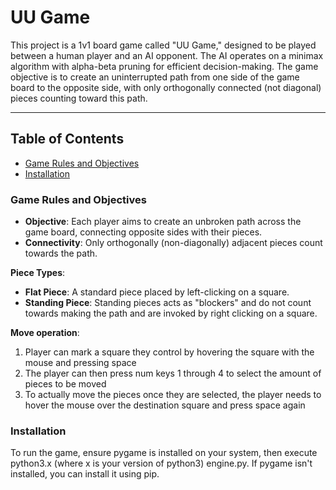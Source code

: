 # UU Game

This project is a 1v1 board game called "UU Game," designed to be played between a human player and an AI opponent. The AI operates on a minimax algorithm with alpha-beta pruning for efficient decision-making. The game objective is to create an uninterrupted path from one side of the game board to the opposite side, with only orthogonally connected (not diagonal) pieces counting toward this path.

---

## Table of Contents
- [Game Rules and Objectives](#game-rules-and-objectives)
- [Installation](#installation)

### Game Rules and Objectives
- **Objective**: Each player aims to create an unbroken path across the game board, connecting opposite sides with their pieces.
- **Connectivity**: Only orthogonally (non-diagonally) adjacent pieces count towards the path.
  
**Piece Types**:
- **Flat Piece**: A standard piece placed by left-clicking on a square.
- **Standing Piece**: Standing pieces acts as "blockers" and do not count towards making the path and are invoked by right clicking on a square.

**Move operation**:
1. Player can mark a square they control by hovering the square with the mouse and pressing space
2. The player can then press num keys 1 through 4 to select the amount of pieces to be moved
3. To actually move the pieces once they are selected, the player needs to hover the mouse over the destination square and press space again

### Installation
To run the game, ensure pygame is installed on your system, then execute python3.x (where x is your version of python3) engine.py.
If pygame isn't installed, you can install it using pip. 
